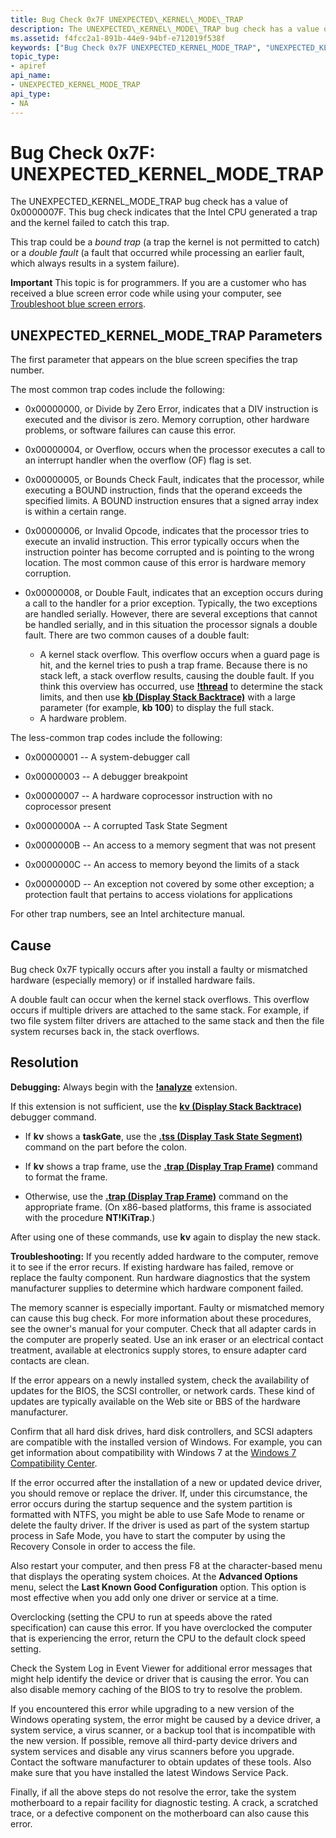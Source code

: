 ```yaml
---
title: Bug Check 0x7F UNEXPECTED\_KERNEL\_MODE\_TRAP
description: The UNEXPECTED\_KERNEL\_MODE\_TRAP bug check has a value of 0x0000007F.
ms.assetid: f4fcc2a1-891b-44e9-94bf-e712019f538f
keywords: ["Bug Check 0x7F UNEXPECTED_KERNEL_MODE_TRAP", "UNEXPECTED_KERNEL_MODE_TRAP"]
topic_type:
- apiref
api_name:
- UNEXPECTED_KERNEL_MODE_TRAP
api_type:
- NA
---
```


# Bug Check 0x7F: UNEXPECTED\_KERNEL\_MODE\_TRAP


The UNEXPECTED\_KERNEL\_MODE\_TRAP bug check has a value of 0x0000007F. This bug check indicates that the Intel CPU generated a trap and the kernel failed to catch this trap.

This trap could be a *bound trap* (a trap the kernel is not permitted to catch) or a *double fault* (a fault that occurred while processing an earlier fault, which always results in a system failure).

**Important** This topic is for programmers. If you are a customer who has received a blue screen error code while using your computer, see [Troubleshoot blue screen errors](http://windows.microsoft.com/windows-10/troubleshoot-blue-screen-errors).

## UNEXPECTED\_KERNEL\_MODE\_TRAP Parameters


The first parameter that appears on the blue screen specifies the trap number.

The most common trap codes include the following:

-   0x00000000, or Divide by Zero Error, indicates that a DIV instruction is executed and the divisor is zero. Memory corruption, other hardware problems, or software failures can cause this error.

-   0x00000004, or Overflow, occurs when the processor executes a call to an interrupt handler when the overflow (OF) flag is set.

-   0x00000005, or Bounds Check Fault, indicates that the processor, while executing a BOUND instruction, finds that the operand exceeds the specified limits. A BOUND instruction ensures that a signed array index is within a certain range.

-   0x00000006, or Invalid Opcode, indicates that the processor tries to execute an invalid instruction. This error typically occurs when the instruction pointer has become corrupted and is pointing to the wrong location. The most common cause of this error is hardware memory corruption.

-   0x00000008, or Double Fault, indicates that an exception occurs during a call to the handler for a prior exception. Typically, the two exceptions are handled serially. However, there are several exceptions that cannot be handled serially, and in this situation the processor signals a double fault. There are two common causes of a double fault:
    -   A kernel stack overflow. This overflow occurs when a guard page is hit, and the kernel tries to push a trap frame. Because there is no stack left, a stack overflow results, causing the double fault. If you think this overview has occurred, use [**!thread**](https://msdn.microsoft.com/library/windows/hardware/ff565440) to determine the stack limits, and then use [**kb (Display Stack Backtrace)**](https://msdn.microsoft.com/library/windows/hardware/ff551943) with a large parameter (for example, **kb 100**) to display the full stack.
    -   A hardware problem.

The less-common trap codes include the following:

-   0x00000001 -- A system-debugger call

-   0x00000003 -- A debugger breakpoint

-   0x00000007 -- A hardware coprocessor instruction with no coprocessor present

-   0x0000000A -- A corrupted Task State Segment

-   0x0000000B -- An access to a memory segment that was not present

-   0x0000000C -- An access to memory beyond the limits of a stack

-   0x0000000D -- An exception not covered by some other exception; a protection fault that pertains to access violations for applications

For other trap numbers, see an Intel architecture manual.

Cause
-----

Bug check 0x7F typically occurs after you install a faulty or mismatched hardware (especially memory) or if installed hardware fails.

A double fault can occur when the kernel stack overflows. This overflow occurs if multiple drivers are attached to the same stack. For example, if two file system filter drivers are attached to the same stack and then the file system recurses back in, the stack overflows.

Resolution
----------

**Debugging:** Always begin with the [**!analyze**](https://msdn.microsoft.com/library/windows/hardware/ff562112) extension.

If this extension is not sufficient, use the [**kv (Display Stack Backtrace)**](https://msdn.microsoft.com/library/windows/hardware/ff551943) debugger command.

-   If **kv** shows a **taskGate**, use the [**.tss (Display Task State Segment)**](https://msdn.microsoft.com/library/windows/hardware/ff565500) command on the part before the colon.

-   If **kv** shows a trap frame, use the [**.trap (Display Trap Frame)**](https://msdn.microsoft.com/library/windows/hardware/ff565491) command to format the frame.

-   Otherwise, use the [**.trap (Display Trap Frame)**](https://msdn.microsoft.com/library/windows/hardware/ff565491) command on the appropriate frame. (On x86-based platforms, this frame is associated with the procedure **NT!KiTrap**.)

After using one of these commands, use **kv** again to display the new stack.

**Troubleshooting:** If you recently added hardware to the computer, remove it to see if the error recurs. If existing hardware has failed, remove or replace the faulty component. Run hardware diagnostics that the system manufacturer supplies to determine which hardware component failed.

The memory scanner is especially important. Faulty or mismatched memory can cause this bug check. For more information about these procedures, see the owner's manual for your computer. Check that all adapter cards in the computer are properly seated. Use an ink eraser or an electrical contact treatment, available at electronics supply stores, to ensure adapter card contacts are clean.

If the error appears on a newly installed system, check the availability of updates for the BIOS, the SCSI controller, or network cards. These kind of updates are typically available on the Web site or BBS of the hardware manufacturer.

Confirm that all hard disk drives, hard disk controllers, and SCSI adapters are compatible with the installed version of Windows. For example, you can get information about compatibility with Windows 7 at the [Windows 7 Compatibility Center](http://go.microsoft.com/fwlink/p/?LinkID=246806).

If the error occurred after the installation of a new or updated device driver, you should remove or replace the driver. If, under this circumstance, the error occurs during the startup sequence and the system partition is formatted with NTFS, you might be able to use Safe Mode to rename or delete the faulty driver. If the driver is used as part of the system startup process in Safe Mode, you have to start the computer by using the Recovery Console in order to access the file.

Also restart your computer, and then press F8 at the character-based menu that displays the operating system choices. At the **Advanced Options** menu, select the **Last Known Good Configuration** option. This option is most effective when you add only one driver or service at a time.

Overclocking (setting the CPU to run at speeds above the rated specification) can cause this error. If you have overclocked the computer that is experiencing the error, return the CPU to the default clock speed setting.

Check the System Log in Event Viewer for additional error messages that might help identify the device or driver that is causing the error. You can also disable memory caching of the BIOS to try to resolve the problem.

If you encountered this error while upgrading to a new version of the Windows operating system, the error might be caused by a device driver, a system service, a virus scanner, or a backup tool that is incompatible with the new version. If possible, remove all third-party device drivers and system services and disable any virus scanners before you upgrade. Contact the software manufacturer to obtain updates of these tools. Also make sure that you have installed the latest Windows Service Pack.

Finally, if all the above steps do not resolve the error, take the system motherboard to a repair facility for diagnostic testing. A crack, a scratched trace, or a defective component on the motherboard can also cause this error.

 

 




